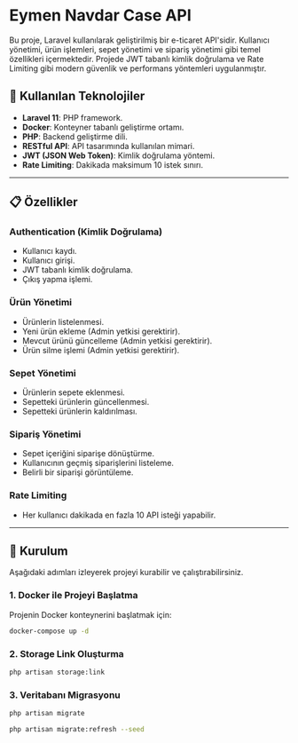 # Eymen Navdar Case API

Bu proje, Laravel kullanılarak geliştirilmiş bir e-ticaret API'sidir. Kullanıcı yönetimi, ürün işlemleri, sepet yönetimi ve sipariş yönetimi gibi temel özellikleri içermektedir. Projede JWT tabanlı kimlik doğrulama ve Rate Limiting gibi modern güvenlik ve performans yöntemleri uygulanmıştır.

## 🚀 Kullanılan Teknolojiler

-   **Laravel 11**: PHP framework.
-   **Docker**: Konteyner tabanlı geliştirme ortamı.
-   **PHP**: Backend geliştirme dili.
-   **RESTful API**: API tasarımında kullanılan mimari.
-   **JWT (JSON Web Token)**: Kimlik doğrulama yöntemi.
-   **Rate Limiting**: Dakikada maksimum 10 istek sınırı.

---

## 📋 Özellikler

### Authentication (Kimlik Doğrulama)

-   Kullanıcı kaydı.
-   Kullanıcı girişi.
-   JWT tabanlı kimlik doğrulama.
-   Çıkış yapma işlemi.

### Ürün Yönetimi

-   Ürünlerin listelenmesi.
-   Yeni ürün ekleme (Admin yetkisi gerektirir).
-   Mevcut ürünü güncelleme (Admin yetkisi gerektirir).
-   Ürün silme işlemi (Admin yetkisi gerektirir).

### Sepet Yönetimi

-   Ürünlerin sepete eklenmesi.
-   Sepetteki ürünlerin güncellenmesi.
-   Sepetteki ürünlerin kaldırılması.

### Sipariş Yönetimi

-   Sepet içeriğini siparişe dönüştürme.
-   Kullanıcının geçmiş siparişlerini listeleme.
-   Belirli bir siparişi görüntüleme.

### Rate Limiting

-   Her kullanıcı dakikada en fazla 10 API isteği yapabilir.

---

## 🔧 Kurulum

Aşağıdaki adımları izleyerek projeyi kurabilir ve çalıştırabilirsiniz.

### 1. Docker ile Projeyi Başlatma

Projenin Docker konteynerini başlatmak için:

```bash
docker-compose up -d
```

### 2. Storage Link Oluşturma

```bash
php artisan storage:link
```

### 3. Veritabanı Migrasyonu

```bash
php artisan migrate

php artisan migrate:refresh --seed
```
